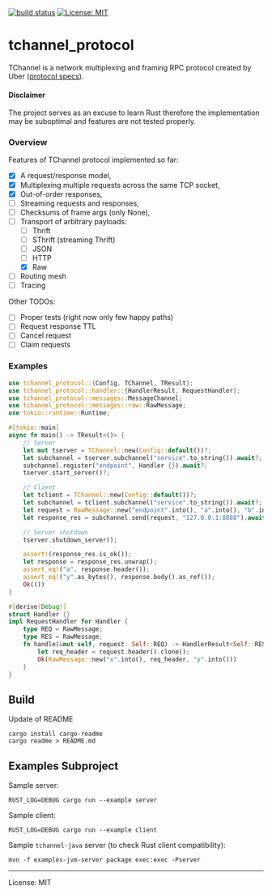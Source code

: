 [![build status](https://github.com/pwalski/tchannel-rs/actions/workflows/ci.yml/badge.svg)](https://github.com/pwalski/tchannel-rs/actions)
[![License: MIT](https://img.shields.io/badge/License-MIT-green.svg)](./LICENSE.md)

# tchannel_protocol

TChannel is a network multiplexing and framing RPC protocol created by Uber ([protocol specs](https://github.com/uber/tchannel/blob/master/docs/protocol.md)).

#### Disclaimer

The project serves as an excuse to learn Rust therefore the implementation may be suboptimal and features are not tested properly.

### Overview

Features of TChannel protocol implemented so far:

 * [x] A request/response model,
 * [x] Multiplexing multiple requests across the same TCP socket,
 * [x] Out-of-order responses,
 * [ ] Streaming requests and responses,
 * [ ] Checksums of frame args (only None),
 * [ ] Transport of arbitrary payloads:
    * [ ] Thrift
    * [ ] SThrift (streaming Thrift)
    * [ ] JSON
    * [ ] HTTP
    * [x] Raw
 * [ ] Routing mesh
 * [ ] Tracing

Other TODOs:

 * [ ] Proper tests (right now only few happy paths)
 * [ ] Request response TTL
 * [ ] Cancel request
 * [ ] Claim requests

### Examples
```rust
use tchannel_protocol::{Config, TChannel, TResult};
use tchannel_protocol::handler::{HandlerResult, RequestHandler};
use tchannel_protocol::messages::MessageChannel;
use tchannel_protocol::messages::raw::RawMessage;
use tokio::runtime::Runtime;

#[tokio::main]
async fn main() -> TResult<()> {
    // Server
    let mut tserver = TChannel::new(Config::default())?;
    let subchannel = tserver.subchannel("service".to_string()).await?;
    subchannel.register("endpoint", Handler {}).await?;
    tserver.start_server()?;

    // Client
    let tclient = TChannel::new(Config::default())?;
    let subchannel = tclient.subchannel("service".to_string()).await?;
    let request = RawMessage::new("endpoint".into(), "a".into(), "b".into());
    let response_res = subchannel.send(request, "127.0.0.1:8888").await;

    // Server shutdown
    tserver.shutdown_server();

    assert!(response_res.is_ok());
    let response = response_res.unwrap();
    assert_eq!("a", response.header());
    assert_eq!("y".as_bytes(), response.body().as_ref());
    Ok(())
}

#[derive(Debug)]
struct Handler {}
impl RequestHandler for Handler {
    type REQ = RawMessage;
    type RES = RawMessage;
    fn handle(&mut self, request: Self::REQ) -> HandlerResult<Self::RES> {
        let req_header = request.header().clone();
        Ok(RawMessage::new("x".into(), req_header, "y".into()))
    }
}
```


## Build

Update of README
```shell
cargo install cargo-readme
cargo readme > README.md
```

## Examples Subproject

Sample server:
```shell
RUST_LOG=DEBUG cargo run --example server
```

Sample client:
```shell
RUST_LOG=DEBUG cargo run --example client
```

Sample `tchannel-java` server (to check Rust client compatibility):
```shell
mvn -f examples-jvm-server package exec:exec -Pserver
```

---

License: MIT
